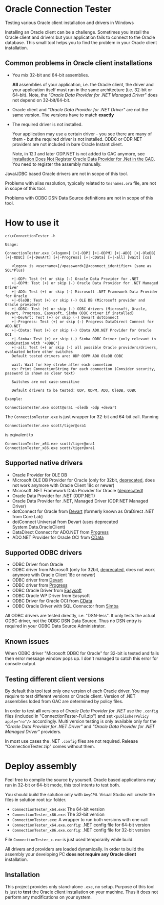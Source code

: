 # Oracle Connection Tester
Testing various Oracle client installation and drivers in Windows

Installing an Oracle client can be a challenge. Sometimes you install the Oracle client and drivers but your application fails to connect to the Oracle database. This small tool helps you to find the problem in your Oracle client installation. 

## Common problems in Oracle client installations

- You mix 32-bit and 64-bit assemblies. 
   
   **All** assemblies of your application, i.e. the Oracle client, the driver and your application itself must run in the same architecture (i.e. 32-bit or 64-bit). 
   Note, the *"Oracle Data Provider for .NET Managed Driver"* does not depend on 32-bit/64-bit.
- Oracle client and *"Oracle Data Provider for .NET Driver"* are not the same version. The versions have to match **exactly**
- The required driver is not installed. 

   Your application may use a certain driver - you see there are many of them - but the required driver is not installed. ODBC or ODP.NET providers are not included in bare Oracle Instant client. 

   Note, in 12.1 and later ODP.NET is not added to GAC anymore, see [Installation Does Not Register Oracle Data Provider for .Net in the GAC](https://support.oracle.com/knowledge/Oracle%20Database%20Products/2272241_1.html). You need to register the assembly manually.


Java/JDBC based Oracle drivers are not in scope of this tool. 

Problems with alias resolution, typically related to `tnsnames.ora` file, are not in scope of this tool. 

Problems with ODBC DSN Data Source definitions are not in scope of this tool. 


# How to use it

```
c:\>ConnectionTester -h

Usage:

ConnectionTester.exe [<logon>] [+|-ODP] [+|-ODPM] [+|-ADO] [+|-OleDB] [+|-ODBC] [+|-DevArt] [+|-Progress] [+|-CData] [+|-all] [wait] [cs]

   <logon> is <username>[/<password>]@<connect_identifier> (same as SQL*Plus)

   +|-ODP: Test (+) or skip (-) Oracle Data Provider for .NET
   +|-ODPM: Test (+) or skip (-) Oracle Data Provider for .NET Managed Driver
   +|-ADO: Test (+) or skip (-) Microsoft .NET Framework Data Provider for Oracle
   +|-OleDB: Test (+) or skip (-) OLE DB (Microsoft provider and Oracle provider)
   +|-ODBC: Test (+) or skip (-) ODBC drivers (Microsoft, Oracle, Devart, Progress, Easysoft, Simba ODBC driver if installed)
   +|-DevArt: Test (+) or skip (-) Devart dotConnect
   +|-Progress: Test (+) or skip (-) Progress DataDirect Connect for ADO.NET
   +|-CData: Test (+) or skip (-) CData ADO.NET Provider for Oracle OCI
   +|-Simba: Test (+) or skip (-) Simba ODBC Driver (only relevant in combination with '+ODBC')
   +|-all: Test (+) or skip (-) all possible Oracle providers/drivers, evaluated before other switches
   Default tested drivers are: ODP ODPM ADO OleDB ODBC

   wait: Wait for key stroke after each connetion
   cs: Print ConnectionString for each connection (Consider security, password is shown as clear text)

   Switches are not case-sensitive
   
   Default drivers to be tested: ODP, ODPM, ADO, OleDB, ODBC

Example:

ConnectionTester.exe scott@ora1 -oledb -odp +devart
```

The `ConnectionTester.exe` is just wrapper for 32-bit and 64-bit call. Running
```
ConnectionTester.exe scott/tiger@ora1
```
is eqivalent to 
```
ConnectionTester_x64.exe scott/tiger@ora1
ConnectionTester_x86.exe scott/tiger@ora1
```

## Supported native drivers

- Oracle Provider for OLE DB
- Microsoft OLE DB Provider for Oracle (only for 32bit, [deprecated](https://msdn.microsoft.com/en-us/library/ms675851%28v=vs.85%29.aspx), does not work anymore with Oracle Client 18c or newer)
- Microsoft .NET Framework Data Provider for Oracle ([deprecated](https://docs.microsoft.com/de-de/archive/blogs/adonet/system-data-oracleclient-update))
- Oracle Data Provider for .NET (ODP.NET)
- Oracle Data Provider for .NET, Managed Driver (ODP.NET Managed Driver)
- dotConnect for Oracle from [Devart](https://www.devart.com/dotconnect/oracle/) (formerly known as OraDirect .NET from Core Lab)
- dotConnect Universal from Devart (uses deprecated System.Data.OracleClient)
- DataDirect Connect for ADO.NET from [Progress](https://www.progress.com/connectors/oracle-database)
- ADO.NET Provider for Oracle OCI from [CData](https://www.cdata.com/drivers/oracledb/)


## Supported ODBC drivers

- ODBC Driver from Oracle
- ODBC driver from Microsoft (only for 32bit, [deprecated](https://msdn.microsoft.com/en-us/library/ms713590%28v=vs.85%29.aspx), does not work anymore with Oracle Client 18c or newer)
- ODBC driver from [Devart](https://www.devart.com/odbc/oracle/)
- ODBC driver from [Progress](https://www.progress.com/odbc/oracle-database)
- ODBC Oracle Driver from [Easysoft](https://www.easysoft.com/products/data_access/odbc_oracle_driver/index.html)
- ODBC Oracle WP Driver from Easysoft
- ODBC Driver for Oracle OCI from [CData](https://www.cdata.com/drivers/oracledb/odbc/)
- ODBC Oracle Driver with SQL Connector from [Simba](https://www.simba.com/drivers/oracle-odbc-jdbc/)

All ODBC drivers are tested directly, i.e. "DSN-less". It only tests the actual ODBC driver, not the ODBC DSN Data Source. Thus no DSN entry is required in your ODBC Data Source Administrator.

## Known issues

When ODBC driver "Microsoft ODBC for Oracle" for 32-bit is tested and fails then error message window pops up. I don't managed to catch this error for console output.

## Testing different client versions

By default this tool test only one version of each Oracle driver. You may require to test different versions or Oracle client. Version of .NET assemblies loded from GAC are determined by policy files. 

In order to test **all** versions of *Oracle Data Provider for .NET* use the `.config` files (included in "ConnectionTester-Full.zip") and set `<publisherPolicy apply="no"/>` accordingly. Multi version testing is only available only for the *"Oracle Data Provider for .NET Driver"* and *"Oracle Data Provider for .NET Managed Driver"* providers.

In most use cases the .NET `.config` files are not required. Release "ConnectionTester.zip" comes without them.



# Deploy assembly

Feel free to compile the source by yourself. Oracle based applications may run in 32-bit or 64-bit mode, this tool intents to test both.

You should build the solution only with `AnyCPU`. Visual Studio will create the files in solution root `bin` folder. 

- `ConnectionTester_x64.exe`: The 64-bit version
- `ConnectionTester_x86.exe`: The 32-bit version
- `ConnectionTester.exe`: A wrapper to run both versions with one call
- `ConnectionTester_x64.exe.config`: .NET config file for 64-bit version
- `ConnectionTester_x86.exe.config`: .NET config file for 32-bit version


File `ConnectionTester_x.exe` is just used temporarily while build.

All drivers and providers are loaded dynamically. In order to build the assembly your developing PC **does not require any Oracle client** installation. 

## Installation

This project provides only stand-alone `.exe`, no setup.
Purpose of this tool is just to **test** the Oracle client installation on your machine. Thus it does not perform any modifications on your system.









